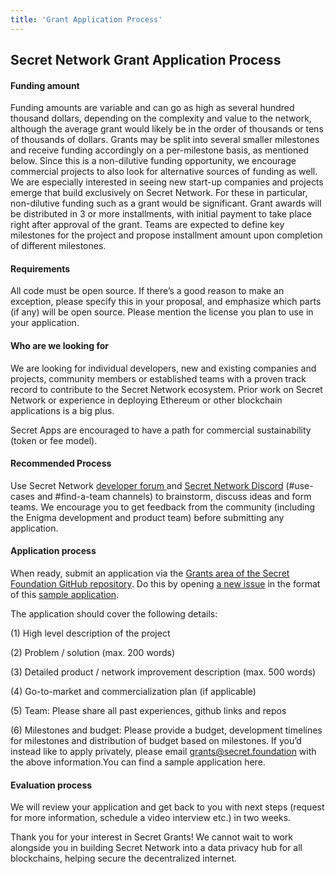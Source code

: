 ```yaml
---
title: 'Grant Application Process'
---
```










<!-- Page title -->
<column mode="slim">
<block>
<hero-title>

## Secret Network Grant Application Process

</hero-title>
</block>
</column>



<column mode="slim">

<block>

#### Funding amount

Funding amounts are variable and can go as high as several hundred thousand dollars, depending on the complexity and value to the network, although the average grant would likely be in the order of thousands or tens of thousands of dollars. Grants may be split into several smaller milestones and receive funding accordingly on a per-milestone basis, as mentioned below. Since this is a non-dilutive funding opportunity, we encourage commercial projects to also look for alternative sources of funding as well. We are especially interested in seeing new start-up companies and projects emerge that build exclusively on Secret Network. For these in particular, non-dilutive funding such as a grant would be significant.
Grant awards will be distributed in 3 or more installments, with initial payment to take place right after approval of the grant. Teams are expected to define key milestones for the project and propose installment amount upon completion of different milestones.

#### Requirements

All code must be open source. If there’s a good reason to make an exception, please specify this in your proposal, and emphasize which parts (if any) will be open source. Please mention the license you plan to use in your application.

#### Who are we looking for

We are looking for individual developers, new and existing companies and projects, community members or established teams with a proven track record to contribute to the Secret Network ecosystem. Prior work on Secret Network or experience in deploying Ethereum or other blockchain applications is a big plus.

Secret Apps are encouraged to have a path for commercial sustainability (token or fee model).

#### Recommended Process

Use Secret Network <a href = "https://forum.scrt.network/c/secret-contracts/5"> developer forum </a> and <a href="http://chat.scrt.network/">Secret Network Discord</a> (#use-cases and #find-a-team channels) to brainstorm, discuss ideas and form teams. We encourage you to get feedback from the community (including the Enigma development and product team) before submitting any application.

#### Application process

When ready, submit an application via the <a href="https://github.com/SecretFoundation/Grants">Grants area of the Secret Foundation GitHub repository</a>. Do this by opening <a href="https://github.com/SecretFoundation/Grants/issues">a new issue</a> in the format of this <a href= "https://github.com/SecretFoundation/Grants">sample application</a>.

The application should cover the following details:

(1) High level description of the project

(2) Problem / solution (max. 200 words)

(3) Detailed product / network improvement description (max. 500 words)

(4) Go-to-market and commercialization plan (if applicable)

(5) Team: Please share all past experiences, github links and repos

(6) Milestones and budget: Please provide a budget, development timelines for milestones and distribution of budget based on milestones.
If you’d instead like to apply privately, please email grants@secret.foundation with the above information.You can find a sample application here.

#### Evaluation process

We will review your application and get back to you with next steps (request for more information, schedule a video interview etc.) in two weeks.

Thank you for your interest in Secret Grants! We cannot wait to work alongside you in building Secret Network into a data privacy hub for all blockchains, helping secure the decentralized internet.

</block>

</column>